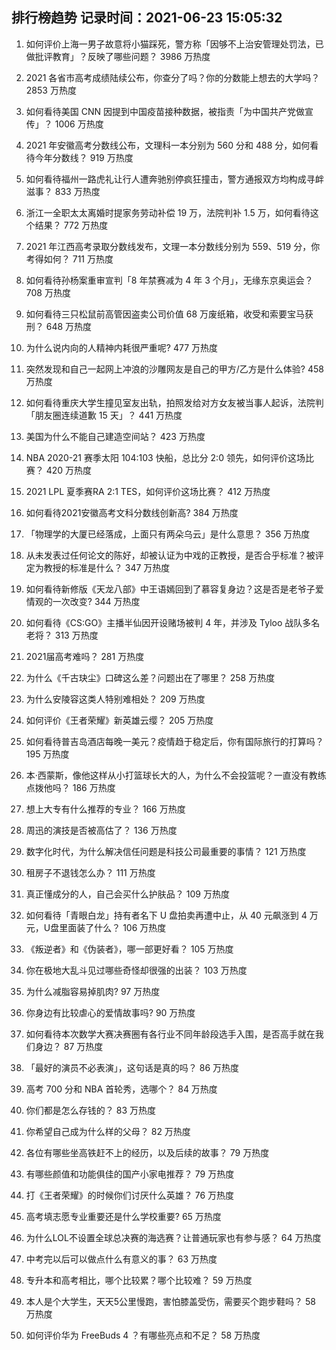 
## 排行榜趋势 记录时间：2021-06-23 15:05:32
  
  1. 如何评价上海一男子故意将小猫踩死，警方称「因够不上治安管理处罚法，已做批评教育」？反映了哪些问题？ 3986 万热度
    
  2. 2021 各省市高考成绩陆续公布，你查分了吗？你的分数能上想去的大学吗？ 2853 万热度
    
  3. 如何看待美国 CNN 因提到中国疫苗接种数据，被指责「为中国共产党做宣传」？ 1006 万热度
    
  4. 2021 年安徽高考分数线公布，文理科一本分别为 560 分和 488 分，如何看待今年分数线？ 919 万热度
    
  5. 如何看待福州一路虎礼让行人遭奔驰别停疯狂撞击，警方通报双方均构成寻衅滋事？ 833 万热度
    
  6. 浙江一全职太太离婚时提家务劳动补偿 19 万，法院判补 1.5 万，如何看待这个结果？ 772 万热度
    
  7. 2021 年江西高考录取分数线发布，文理一本分数线分别为 559、519  分，你考得如何？ 711 万热度
    
  8. 如何看待孙杨案重审宣判「8 年禁赛减为 4 年 3 个月」，无缘东京奥运会？ 708 万热度
    
  9. 如何看待三只松鼠前高管因盗卖公司价值 68 万废纸箱，收受和索要宝马获刑？ 648 万热度
    
  10. 为什么说内向的人精神内耗很严重呢? 477 万热度
    
  11. 突然发现和自己一起网上冲浪的沙雕网友是自己的甲方/乙方是什么体验? 458 万热度
    
  12. 如何看待重庆大学生撞见室友出轨，拍照发给对方女友被当事人起诉，法院判「朋友圈连续道歉 15 天」？ 441 万热度
    
  13. 美国为什么不能自己建造空间站？ 423 万热度
    
  14. NBA 2020-21 赛季太阳 104:103 快船，总比分 2:0 领先，如何评价这场比赛？ 420 万热度
    
  15. 2021 LPL 夏季赛RA 2:1 TES，如何评价这场比赛？ 412 万热度
    
  16. 如何看待2021安徽高考文科分数线创新高? 384 万热度
    
  17. 「物理学的大厦已经落成，上面只有两朵乌云」是什么意思？ 356 万热度
    
  18. 从未发表过任何论文的陈好，却被认证为中戏的正教授，是否合乎标准？被评定为教授的标准是什么？ 347 万热度
    
  19. 如何看待新修版《天龙八部》中王语嫣回到了慕容复身边？这是否是老爷子爱情观的一次改变? 344 万热度
    
  20. 如何看待《CS:GO》主播半仙因开设赌场被判 4 年，并涉及 Tyloo 战队多名老将？ 313 万热度
    
  21. 2021届高考难吗？ 281 万热度
    
  22. 为什么《千古玦尘》口碑这么差？问题出在了哪里？ 258 万热度
    
  23. 为什么安陵容这类人特别难相处？ 209 万热度
    
  24. 如何评价《王者荣耀》新英雄云缨？ 205 万热度
    
  25. 如何看待普吉岛酒店每晚一美元？疫情趋于稳定后，你有国际旅行的打算吗？ 195 万热度
    
  26. 本·西蒙斯，像他这样从小打篮球长大的人，为什么不会投篮呢？一直没有教练点拨他吗？ 186 万热度
    
  27. 想上大专有什么推荐的专业？ 166 万热度
    
  28. 周迅的演技是否被高估了？ 136 万热度
    
  29. 数字化时代，为什么解决信任问题是科技公司最重要的事情？ 121 万热度
    
  30. 租房子不退钱怎么办？ 111 万热度
    
  31. 真正懂成分的人，自己会买什么护肤品？ 109 万热度
    
  32. 如何看待「青眼白龙」持有者名下 U 盘拍卖再遭中止，从 40 元飙涨到 4 万元，U盘里面装了什么？ 106 万热度
    
  33. 《叛逆者》和《伪装者》，哪一部更好看？ 105 万热度
    
  34. 你在极地大乱斗见过哪些奇怪却很强的出装？ 103 万热度
    
  35. 为什么减脂容易掉肌肉? 97 万热度
    
  36. 你身边有比较虐心的爱情故事吗? 90 万热度
    
  37. 如何看待本次数学大赛决赛圈有各行业不同年龄段选手入围，是否高手就在我们身边？ 87 万热度
    
  38. 「最好的演员不必表演」，这句话是真的吗？ 86 万热度
    
  39. 高考 700 分和 NBA 首轮秀，选哪个？ 84 万热度
    
  40. 你们都是怎么存钱的？ 83 万热度
    
  41. 你希望自己成为什么样的父母？ 82 万热度
    
  42. 各位有哪些坐高铁赶不上的经历，以及后续的故事？ 79 万热度
    
  43. 有哪些颜值和功能俱佳的国产小家电推荐？ 79 万热度
    
  44. 打《王者荣耀》的时候你们讨厌什么英雄？ 76 万热度
    
  45. 高考填志愿专业重要还是什么学校重要? 65 万热度
    
  46. 为什么LOL不设置全球总决赛的海选赛？让普通玩家也有参与感？ 64 万热度
    
  47. 中考完以后可以做点什么有意义的事？ 63 万热度
    
  48. 专升本和高考相比，哪个比较累？哪个比较难？ 59 万热度
    
  49. 本人是个大学生，天天5公里慢跑，害怕膝盖受伤，需要买个跑步鞋吗？ 58 万热度
    
  50. 如何评价华为 FreeBuds 4 ？有哪些亮点和不足？ 58 万热度
    